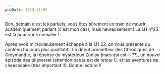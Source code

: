 ```yaml
---
pubDate: 2023-11-06
---
```


Bon, demain c'est les partiels, vous êtes sûrement en train de mourir académiquement parlant (c'est mon cas), mais heureusement ! La LH n°23 est là pour vous consoler !

Après avoir miraculeusement échappé à la LH 22, on vous présente du contenu toujours plus qualitatif : Le début prometteur des Chroniques de Creymanthe, la réponse du mystérieux Zodiax (mais qui est-il ??), un nouvel épisode des téléverset (attention babar est de retour !), et les aventures de cheesecake (très important !!). Bonne lecture !!